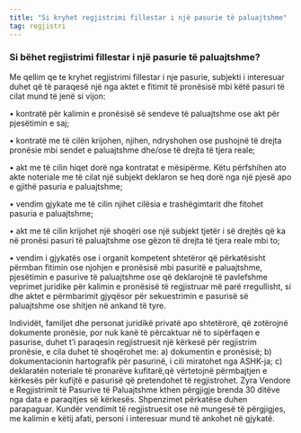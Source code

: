 ```yaml
---
title: "Si kryhet regjistrimi fillestar i një pasurie të paluajtshme"
tag: regjistri
---
```


### Si bëhet regjistrimi fillestar i një pasurie të paluajtshme?

Me qellim qe te kryhet regjistrimi fillestar i nje pasurie, subjekti i interesuar duhet që të paraqesë një nga aktet e fitimit të pronësisë mbi këtë pasuri të cilat mund të jenë si vijon:

•	kontratë për kalimin e pronësisë së sendeve të paluajtshme ose akt për pjesëtimin e saj;

•	kontratë me të cilën krijohen, njihen, ndryshohen ose pushojnë të drejta pronësie mbi sendet e paluajtshme dhe/ose të drejta të tjera reale;

•	akt me të cilin hiqet dorë nga kontratat e mësipërme. Këtu përfshihen ato akte noteriale me të cilat një subjekt deklaron se heq dorë nga një pjesë apo e gjithë pasuria e paluajtshme;

•	vendim gjykate me të cilin njihet cilësia e trashëgimtarit dhe fitohet pasuria e paluajtshme;

•	akt me të cilin krijohet një shoqëri ose një subjekt tjetër i së drejtës që ka në pronësi pasuri të paluajtshme ose gëzon të drejta të tjera reale mbi to;

•	vendim i gjykatës ose i organit kompetent shtetëror që përkatësisht përmban fitimin ose njohjen e pronësisë mbi pasuritë e paluajtshme, pjesëtimin e pasurive të paluajtshme ose që deklarojnë të pavlefshme veprimet juridike për kalimin e pronësisë të regjistruar më parë rregullisht, si dhe aktet e përmbarimit gjyqësor për sekuestrimin e pasurisë së paluajtshme ose shitjen në ankand të tyre.

Individët, familjet dhe personat juridikë privatë apo shtetërorë, që zotërojnë dokumente pronësie, por nuk kanë të përcaktuar në to sipërfaqen e pasurise, duhet t’i paraqesin regjistruesit një kërkesë për regjistrim pronësie, e cila duhet të shoqërohet me:
a) dokumentin e pronësisë; 
b) dokumentacionin hartografik për pasurinë,
i cili miratohet nga ASHK-ja; 
c) deklaratën noteriale të pronarëve kufitarë,që vërtetojnë përmbajtjen e kërkesës për kufijtë e pasurisë që pretendohet të regjistrohet.
Zyra Vendore e Regjistrimit të Pasurive të Paluajtshme kthen përgjigje brenda 30 ditëve nga data e paraqitjes së kërkesës. Shpenzimet përkatëse duhen parapaguar. 
Kundër vendimit të regjistruesit ose në mungesë të përgjigjes, me kalimin e këtij afati, personi i interesuar mund të ankohet në gjykatë.
 
